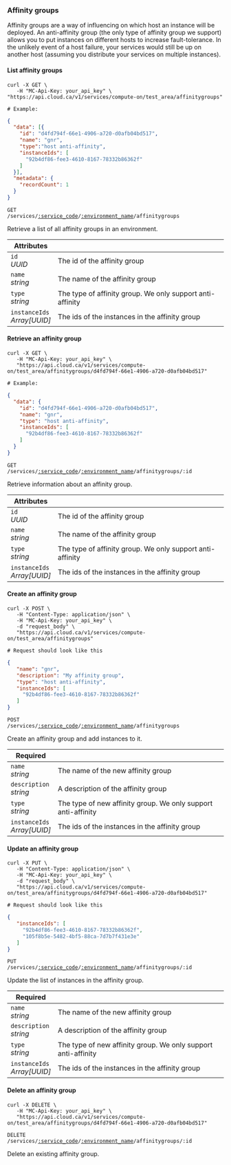 ### Affinity groups

Affinity groups are a way of influencing on which host an instance will be deployed. An anti-affinity group (the only type of affinity group we support) allows you to put instances on different hosts to increase fault-tolerance. In the unlikely event of a host failure, your services would still be up on another host (assuming you distribute your services on multiple instances).

<!-------------------- LIST AFFINITY GROUPS -------------------->

#### List affinity groups

```shell
curl -X GET \
   -H "MC-Api-Key: your_api_key" \
"https://api.cloud.ca/v1/services/compute-on/test_area/affinitygroups"

# Example:
```
```json
{
  "data": [{
    "id": "d4fd794f-66e1-4906-a720-d0afb04bd517",
    "name": "gnr",
    "type":"host anti-affinity",
    "instanceIds": [
      "92b4df86-fee3-4610-8167-78332b86362f"
    ]
  }],
  "metadata": {
    "recordCount": 1
  }
}
```

<code>GET /services/<a href="#service-connections">:service_code</a>/<a href="#environments">:environment_name</a>/affinitygroups</code>

Retrieve a list of all affinity groups in an environment.

Attributes | &nbsp;
---------- | -----
`id`<br/>*UUID* | The id of the affinity group
`name`<br/>*string* | The name of the affinity group
`type`<br/>*string* | The type of affinity group. We only support anti-affinity
`instanceIds`<br/>*Array[UUID]* | The ids of the instances in the affinity group


<!-------------------- RETRIEVE AN AFFINITY GROUP -------------------->

#### Retrieve an affinity group

```shell
curl -X GET \
   -H "MC-Api-Key: your_api_key" \
   "https://api.cloud.ca/v1/services/compute-on/test_area/affinitygroups/d4fd794f-66e1-4906-a720-d0afb04bd517"

# Example:
```
```json
{
  "data": {
    "id": "d4fd794f-66e1-4906-a720-d0afb04bd517",
    "name": "gnr",
    "type": "host anti-affinity",
    "instanceIds": [
      "92b4df86-fee3-4610-8167-78332b86362f"
    ]
  }
}
```

<code>GET /services/<a href="#service-connections">:service_code</a>/<a href="#environments">:environment_name</a>/affinitygroups/:id</code>

Retrieve information about an affinity group.

Attributes | &nbsp;
---------- | -----
`id`<br/>*UUID* | The id of the affinity group
`name`<br/>*string* | The name of the affinity group
`type`<br/>*string* | The type of affinity group. We only support anti-affinity
`instanceIds`<br/>*Array[UUID]* | The ids of the instances in the affinity group



<!-------------------- CREATE AN AFFINITY GROUP -------------------->

#### Create an affinity group

```shell
curl -X POST \
   -H "Content-Type: application/json" \
   -H "MC-Api-Key: your_api_key" \
   -d "request_body" \
   "https://api.cloud.ca/v1/services/compute-on/test_area/affinitygroups"

# Request should look like this
```
```json
{
   "name": "gnr",
   "description": "My affinity group",
   "type": "host anti-affinity",
   "instanceIds": [
     "92b4df86-fee3-4610-8167-78332b86362f"
   ]
}
```

<code>POST /services/<a href="#service-connections">:service_code</a>/<a href="#environments">:environment_name</a>/affinitygroups</code>

Create an affinity group and add instances to it.

Required | &nbsp;
---------- | -----
`name`<br/>*string* | The name of the new affinity group
`description`<br/>*string* | A description of the affinity group
`type`<br/>*string* | The type of new affinity group. We only support anti-affinity
`instanceIds`<br/>*Array[UUID]* | The ids of the instances in the affinity group



<!-------------------- UPDATE AN AFFINITY GROUP -------------------->

#### Update an affinity group

```shell
curl -X PUT \
   -H "Content-Type: application/json" \
   -H "MC-Api-Key: your_api_key" \
   -d "request_body" \
   "https://api.cloud.ca/v1/services/compute-on/test_area/affinitygroups/d4fd794f-66e1-4906-a720-d0afb04bd517"

# Request should look like this
```
```json
{
   "instanceIds": [
     "92b4df86-fee3-4610-8167-78332b86362f",
     "105f8b5e-5482-4bf5-88ca-7d7b7f431e3e"
   ]
}
```

<code>PUT /services/<a href="#service-connections">:service_code</a>/<a href="#environments">:environment_name</a>/affinitygroups/:id</code>

Update the list of instances in the affinity group.

Required | &nbsp;
---------- | -----
`name`<br/>*string* | The name of the new affinity group
`description`<br/>*string* | A description of the affinity group
`type`<br/>*string* | The type of new affinity group. We only support anti-affinity
`instanceIds`<br/>*Array[UUID]* | The ids of the instances in the affinity group


<!-------------------- DELETE AN AFFINITY GROUP -------------------->

#### Delete an affinity group

```shell
curl -X DELETE \
   -H "MC-Api-Key: your_api_key" \
   "https://api.cloud.ca/v1/services/compute-on/test_area/affinitygroups/d4fd794f-66e1-4906-a720-d0afb04bd517"
```

<code>DELETE /services/<a href="#service-connections">:service_code</a>/<a href="#environments">:environment_name</a>/affinitygroups/:id</code>

Delete an existing affinity group.
